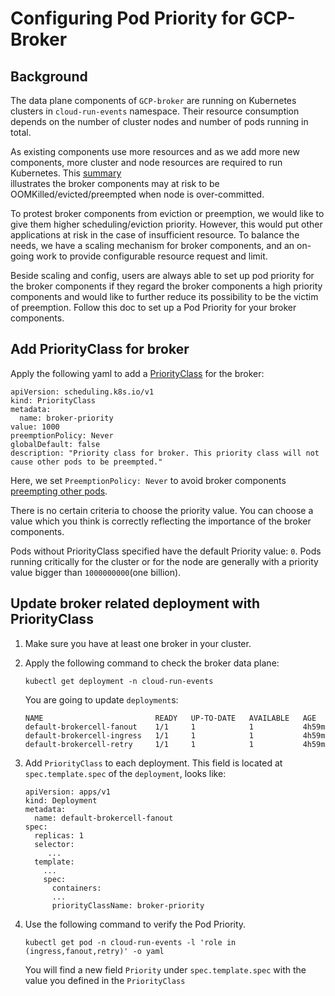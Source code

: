 # Configuring Pod Priority for GCP-Broker

## Background
The data plane components of `GCP-broker` are running on Kubernetes clusters in `cloud-run-events` namespace. 
Their resource consumption depends on the number of cluster nodes and number of pods running in total. 

As existing components use more resources and as we add more new components, more cluster and node resources
are required to run Kubernetes. This [summary](https://github.com/google/knative-gcp/issues/1502#issuecomment-664793074)  
illustrates the broker components may at risk to be OOMKilled/evicted/preempted when node is over-committed. 

To protest broker components from eviction or preemption, we would like to give them higher scheduling/eviction priority.
However, this would put other applications at risk in the case of insufficient resource. To balance the needs, 
we have a scaling mechanism for broker components, and an on-going work to provide configurable resource request and limit.

Beside scaling and config, users are always able to set up pod priority for the broker components 
if they regard the broker components a high priority components and would like to further reduce its possibility
to be the victim of preemption. Follow this doc to set up a Pod Priority for your broker components.

## Add PriorityClass for broker

Apply the following yaml to add a [PriorityClass](https://kubernetes.io/docs/concepts/configuration/pod-priority-preemption/#priorityclass) for the broker:

```shell
apiVersion: scheduling.k8s.io/v1
kind: PriorityClass
metadata:
  name: broker-priority
value: 1000
preemptionPolicy: Never
globalDefault: false
description: "Priority class for broker. This priority class will not cause other pods to be preempted."
```

Here, we set `PreemptionPolicy: Never` to avoid broker components [preempting other pods](https://kubernetes.io/docs/concepts/configuration/pod-priority-preemption/#non-preempting-priority-class).

There is no certain criteria to choose the priority value. You can choose a value which you think is correctly reflecting
the importance of the broker components. 

Pods without PriorityClass specified have the default Priority value: `0`.
Pods running critically for the cluster or for the node are generally with a priority value bigger than `1000000000`(one billion).


## Update broker related deployment with PriorityClass

1) Make sure you have at least one broker in your cluster.
2) Apply the following command to check the
    broker data plane:
    ```
    kubectl get deployment -n cloud-run-events
    ```
    
    You are going to update `deployment`s:
    
    ```
    NAME                         READY   UP-TO-DATE   AVAILABLE   AGE
    default-brokercell-fanout    1/1     1            1           4h59m
    default-brokercell-ingress   1/1     1            1           4h59m
    default-brokercell-retry     1/1     1            1           4h59m
    ```
3) Add `PriorityClass` to each deployment. This field is located at `spec.template.spec` of the `deployment`, looks like:
    
    ```
    apiVersion: apps/v1
    kind: Deployment
    metadata:
      name: default-brokercell-fanout
    spec:
      replicas: 1
      selector:
         ...
      template:
        ...
        spec:
          containers:
          ...
          priorityClassName: broker-priority
    ```
4) Use the following command to verify the Pod Priority. 
    ```
    kubectl get pod -n cloud-run-events -l 'role in (ingress,fanout,retry)' -o yaml
    ```
   You will find a new field `Priority` under `spec.template.spec` with the value you defined in the `PriorityClass`


